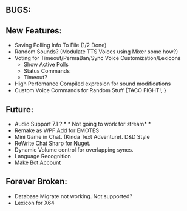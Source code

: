 ﻿## BUGS:


## New Features:
* Saving Polling Info To File (1/2 Done)
* Random Sounds? (Modulate TTS Voices using Mixer some how?)
* Voting for Timeout/PermaBan/Sync Voice Customization/Lexicons
	* Show Active Polls
	* Status Commands
	* Timeout?
* High Perfomance Compiled expresion for sound modifications
* Custom Voice Commands for Random Stuff {TACO FIGHT!, }


## Future:
* Audio Support 7.1 ? * * Not going to work for stream* * 
* Remake as WPF Add for EMOTES
* Mini Game in Chat. (Kinda Text Adventure). D&D Style
* ReWrite Chat Sharp for Nuget.
* Dynamic Volume control for overlapping syncs.
* Language Recognition
* Make Bot Account


## Forever Broken:
*  Database Migrate not working. Not supported?
*  Lexicon for X64

